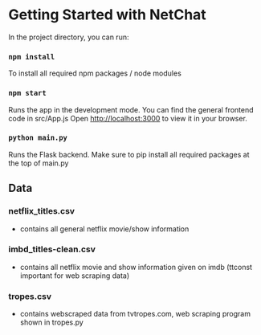 # Getting Started with NetChat

In the project directory, you can run:
### `npm install`
To install all required npm packages / node modules
### `npm start`
Runs the app in the development mode. You can find the general frontend code in src/App.js
Open [http://localhost:3000](http://localhost:3000) to view it in your browser.
### `python main.py`
Runs the Flask backend. Make sure to pip install all required packages at the top of main.py


## Data
### netflix_titles.csv
- contains all general netflix movie/show information
### imbd_titles-clean.csv
- contains all netflix movie and show information given on imdb (ttconst important for web scraping data)
### tropes.csv
- contains webscraped data from tvtropes.com, web scraping program shown in tropes.py



